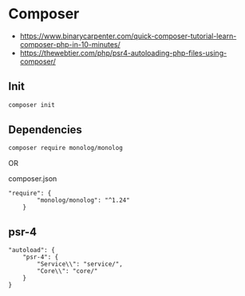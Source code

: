 # Composer

+ https://www.binarycarpenter.com/quick-composer-tutorial-learn-composer-php-in-10-minutes/
+ https://thewebtier.com/php/psr4-autoloading-php-files-using-composer/

## Init
```bash
composer init
```

## Dependencies

```bash 
composer require monolog/monolog
```

OR

composer.json
```text
"require": {
        "monolog/monolog": "^1.24"
    }
```

## psr-4

```text
"autoload": {
    "psr-4": {
        "Service\\": "service/",
        "Core\\": "core/"
    }
}
```



